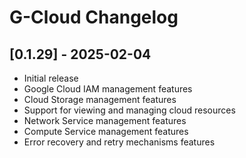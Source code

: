 # G-Cloud Changelog

## [0.1.29] - 2025-02-04
- Initial release
- Google Cloud IAM management features
- Cloud Storage management features
- Support for viewing and managing cloud resources
- Network Service management features
- Compute Service management features
- Error recovery and retry mechanisms features